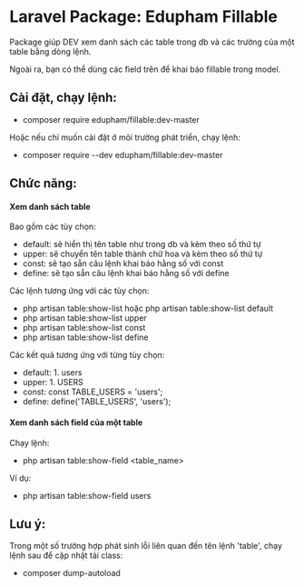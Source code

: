 # Laravel Package: Edupham Fillable
Package giúp DEV xem danh sách các table trong db và các trường của một table bằng dòng lệnh.

Ngoài ra, bạn có thể dùng các field trên để khai báo fillable trong model. 

## Cài đặt, chạy lệnh:
- composer require edupham/fillable:dev-master

Hoặc nếu chỉ muốn cài đặt ở môi trường phát triển, chạy lệnh:
- composer require --dev edupham/fillable:dev-master

## Chức năng:
#### Xem danh sách table
Bao gồm các tùy chọn:
- default: sẽ hiển thị tên table như trong db và kèm theo số thứ tự
- upper: sẽ chuyển tên table thành chữ hoa và kèm theo số thứ tự
- const: sẽ tạo sẵn câu lệnh khai báo hằng số với const
- define: sẽ tạo sẵn câu lệnh khai báo hằng số với define

Các lệnh tương ứng với các tùy chọn:
- php artisan table:show-list hoặc php artisan table:show-list default
- php artisan table:show-list upper
- php artisan table:show-list const
- php artisan table:show-list define

Các kết quả tương ứng với từng tùy chọn:
- default: 1. users
- upper: 1. USERS
- const: const TABLE_USERS = 'users';
- define: define('TABLE_USERS', 'users');

#### Xem danh sách field của một table
Chạy lệnh:
- php artisan table:show-field <table_name>

Ví dụ:
- php artisan table:show-field users

## Lưu ý:
Trong một số trường hợp phát sinh lỗi liên quan đến tên lệnh 'table', chạy lệnh sau để cập nhật tải class:
- composer dump-autoload